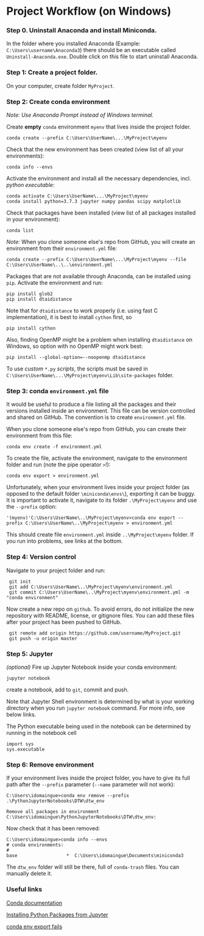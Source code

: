 # Project Workflow (on Windows)

### Step 0. Uninstall Anaconda and install Miniconda.

In the folder where you installed Anaconda (Example: `C:\Users\username\Anaconda3`) there should be an executable called `Uninstall-Anaconda.exe`. Double click on this file to start uninstall Anaconda.

### Step 1: Create a project folder.

On your computer, create folder `MyProject`.

### Step 2: Create conda environment
*Note: Use Anaconda Prompt instead of Windows terminal.*

Create **empty** `conda` environment `myenv` that lives inside the project folder.
    
    conda create --prefix C:\Users\UserName\...\MyProject\myenv
    
Check that the new environment has been created (view list of all your environments):

    conda info --envs

Activate the environment and install all the necessary dependencies, incl. *python executable*:

    conda activate C:\Users\UserName\...\MyProject\myenv 
    conda install python=3.7.3 jupyter numpy pandas scipy matplotlib
    
Check that packages have been installed (view list of all packages installed in your environment):

    conda list
    
*Note:* When you clone someone else's repo from GitHub, you will create an environment from their `environment.yml` file:

    conda create --prefix C:\Users\UserName\...\MyProject\myenv --file C:\Users\UserName\..\..\environment.yml 

Packages that are not available through Anaconda, can be installed using `pip`. Activate the environment and run:

    pip install glob2
    pip install dtaidistance 

Note that for `dtaidistance` to work properly (i.e. using fast C implementation), it is best to install `cython` first, so 

    pip install cython
    
Also, finding OpenMP might be a problem when installing `dtaidistance` on Windows, so option with no OpenMP might work best:

    pip install --global-option=--noopenmp dtaidistance

To use *custom* `*.py` *scripts*, the scripts must be saved in `C:\Users\UserName\...\MyProject\myenv\Lib\site-packages` folder.

### Step 3: conda `environment.yml` file

It would be useful to produce a file listing all the packages and their versions installed inside an environment. This file can be version controlled and shared on GitHub. The convention is to create `environment.yml` file. 

When you clone someone else's repo from GitHub, you can create their environment from this file:

    conda env create -f environment.yml

To create the file, activate the environment, navigate to the environment folder and run (note the pipe operator `>`!):

    conda env export > environment.yml
    
Unfortunately, when your environment lives inside your project folder (as opposed to the default folder `\miniconda\envs\`), exporting it can be buggy.  It is important to activate it, navigate to its folder `.\MyProject\myenv` and use the `--prefix` option:
    
    '(myenv)'C:\Users\UserName\..\MyProject\myenv>conda env export --prefix C:\Users\UserName\..\MyProject\myenv > environment.yml
    
This should create file `environment.yml` inside `..\MyProject\myenv` folder. If you run into problems, see links at the bottom.

### Step 4: Version control

Navigate to your project folder and run:

     git init
     git add C:\Users\UserName\..\MyProject\myenv\environment.yml
     git commit C:\Users\UserName\..\MyProject\myenv\environment.yml -m "conda environment"
    
Now create a new repo on `github`. To avoid errors, do not initialize the new repository with README, license, or gitignore files. You can add these files after your project has been pushed to GitHub.

     git remote add origin https://github.com/username/MyProject.git
     git push -u origin master
     
### Step 5: Jupyter 
*(optional)*
Fire up Jupyter Notebook inside your conda environment:
    
    jupyter notebook
    
 create a notebook, add to `git`, commit and push. 
 
 Note that Jupyter Shell environment is determined by what is your working directory when you run `jupyter notebook` command. For more info, see below links. 
 
 The Python executable being used in the notebook can be determined by running in the notebook cell
 
    import sys
    sys.executable
    
### Step 6: Remove environment

If your environment lives inside the project folder, you have to give its full path after the `--prefix` parameter (`--name` parameter will not work):

    C:\Users\idomaingue>conda env remove --prefix .\PythonJupyterNotebooks\DTW\dtw_env
     
    Remove all packages in environment C:\Users\idomaingue\PythonJupyterNotebooks\DTW\dtw_env: 

Now check that it has been removed:

    C:\Users\idomaingue>conda info --envs
    # conda environments:
    #
    base                  *  C:\Users\idomaingue\Documents\miniconda3

The `dtw_env` folder will still be there, full of `conda-trash` files. You can manually delete it.

### Useful links

[Conda documentation](https://docs.conda.io/projects/conda/en/latest/user-guide/tasks/index.html) 

[Installing Python Packages from Jupyter](https://jakevdp.github.io/blog/2017/12/05/installing-python-packages-from-jupyter/)

[conda env export fails](https://github.com/conda/conda/issues/1935)
